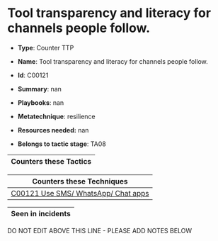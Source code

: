 # Tool transparency and literacy for channels people follow. 

* **Type**: Counter TTP

* **Name**: Tool transparency and literacy for channels people follow. 

* **Id**: C00121

* **Summary**: nan

* **Playbooks**: nan

* **Metatechnique**: resilience

* **Resources needed:** nan

* **Belongs to tactic stage**: TA08


| Counters these Tactics |
| ---------------------- |



| Counters these Techniques |
| ------------------------- |
| [C00121 Use SMS/ WhatsApp/ Chat apps](../techniques/C00121.md) |



| Seen in incidents |
| ----------------- |


DO NOT EDIT ABOVE THIS LINE - PLEASE ADD NOTES BELOW